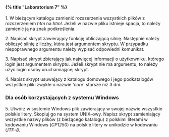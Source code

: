 #### {% title "Laboratorium 7" %}

1\. W bieżącym katalogu zamienić rozszerzenia wszystkich plików z
rozszerzeniem *htm* na *html*.  Jeżeli w nazwie pliku istnieje spacja,
to należy zamienić ją na znak podkreślenia.

2\. Napisać skrypt zawierający funkcję obliczającą silnię. Następnie
należy obliczyć silnię z liczby, która jest argumentem skryptu. W
przypadku niepoprawnego argumentu należy wypisać odpowiedni komunikat.

3\. Napisać skrypt zbierający jak najwięcej informacji o użytkowniku,
którego login jest argumentem skryptu. Jeżeli skrypt nie ma argumentu,
to należy użyć login osoby uruchamiającej skrypt.

4\. Napisz skrypt usuwający z katalogu domowego i jego podkatalogów
wszystkie pliki zwykłe o nazwie '*core*' starsze niż 3 dni.

### Dla osób korzystających z systemu Windows

5\. Utwórz w systemie Windows plik zawierający w swojej nazwie
wszystkie polskie litery. Skopiuj go na system UNIX-owy. Napisz skrypt
zamieniający wszystkie nazwy plików (z bieżącego katalogu) z polskimi
literami w kodowaniu Windows (*CP1250*) na polskie litery w unikodzie
w kodowaniu *UTF-8*.
